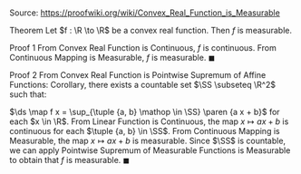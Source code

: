 # 

Source: https://proofwiki.org/wiki/Convex_Real_Function_is_Measurable

Theorem
Let $f : \R \to \R$ be a convex real function.
Then $f$ is measurable. 


Proof 1
From Convex Real Function is Continuous, $f$ is continuous.
From Continuous Mapping is Measurable, $f$ is measurable.
$\blacksquare$


Proof 2
From Convex Real Function is Pointwise Supremum of Affine Functions: Corollary, there exists a countable set $\SS \subseteq \R^2$ such that: 

$\ds \map f x = \sup_{\tuple {a, b} \mathop \in \SS} \paren {a x + b}$
for each $x \in \R$.
From Linear Function is Continuous, the map $x \mapsto a x + b$ is continuous for each $\tuple {a, b} \in \SS$. 
From Continuous Mapping is Measurable, the map $x \mapsto a x + b$ is measurable.
Since $\SS$ is countable, we can apply Pointwise Supremum of Measurable Functions is Measurable to obtain that $f$ is measurable.
$\blacksquare$





